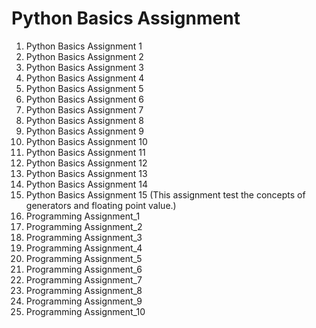 # Python Basics Assignment
1. Python Basics Assignment 1
2. Python Basics Assignment 2
3. Python Basics Assignment 3
4. Python Basics Assignment 4
5. Python Basics Assignment 5
6. Python Basics Assignment 6
7. Python Basics Assignment 7
8. Python Basics Assignment 8
9. Python Basics Assignment 9
10. Python Basics Assignment 10
11. Python Basics Assignment 11
12. Python Basics Assignment 12
13. Python Basics Assignment 13
14. Python Basics Assignment 14
15. Python Basics Assignment 15
    (This assignment test the concepts of generators and floating point value.)
26. Programming Assignment_1
27. Programming Assignment_2
28. Programming Assignment_3
29. Programming Assignment_4
30. Programming Assignment_5
31. Programming Assignment_6
32. Programming Assignment_7
33. Programming Assignment_8
34. Programming Assignment_9
35. Programming Assignment_10
   

